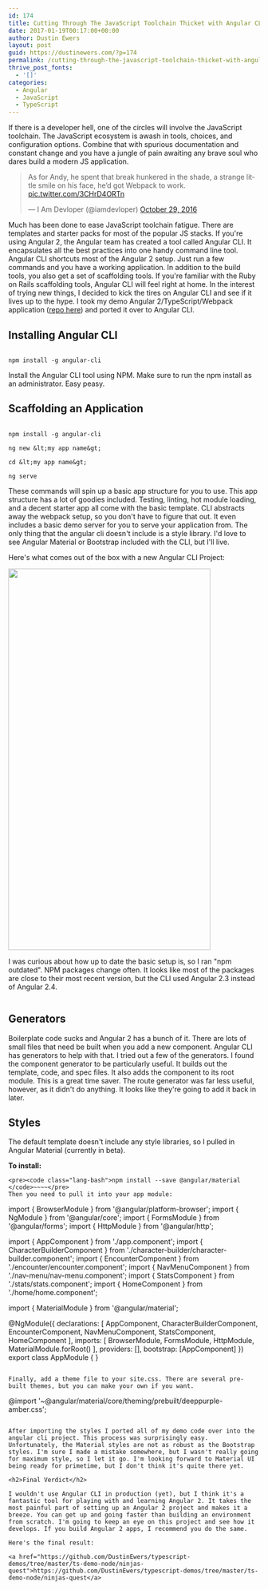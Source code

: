 ```yaml
---
id: 174
title: Cutting Through The JavaScript Toolchain Thicket with Angular CLI
date: 2017-01-19T00:17:00+00:00
author: Dustin Ewers
layout: post
guid: https://dustinewers.com/?p=174
permalink: /cutting-through-the-javascript-toolchain-thicket-with-angular-cli/
thrive_post_fonts:
  - '[]'
categories:
  - Angular
  - JavaScript
  - TypeScript
---
```

If there is a developer hell, one of the circles will involve the JavaScript toolchain. The JavaScript ecosystem is awash in tools, choices, and configuration options. Combine that with spurious documentation and constant change and you have a jungle of pain awaiting any brave soul who dares build a modern JS application.

<blockquote class="twitter-tweet" data-lang="en">
<p dir="ltr" lang="en">As for Andy, he spent that break hunkered in the shade, a strange little smile on his face, he’d got Webpack to work. <a href="https://t.co/3CHrD4ORTn">pic.twitter.com/3CHrD4ORTn</a></p>
— I Am Devloper (@iamdevloper) <a href="https://twitter.com/iamdevloper/status/792477087277998080">October 29, 2016</a></blockquote>

<script async src="//platform.twitter.com/widgets.js" charset="utf-8"></script>

Much has been done to ease JavaScript toolchain fatigue. There are templates and starter packs for most of the popular JS stacks. If you're using Angular 2, the Angular team has created a tool called Angular CLI. It encapsulates all the best practices into one handy command line tool. Angular CLI shortcuts most of the Angular 2 setup. Just run a few commands and you have a working application. In addition to the build tools, you also get a set of scaffolding tools. If you're familiar with the Ruby on Rails scaffolding tools, Angular CLI will feel right at home. In the interest of trying new things, I decided to kick the tires on Angular CLI and see if it lives up to the hype. I took my demo Angular 2/TypeScript/Webpack application (<a href="https://github.com/DustinEwers/typescript-demos/tree/master/tsDemo-core">repo here</a>) and ported it over to Angular CLI.

<h2>Installing Angular CLI</h2>

~~~~

npm install -g angular-cli

~~~~

Install the Angular CLI tool using NPM. Make sure to run the npm install as an administrator. Easy peasy.

<h2>Scaffolding an Application</h2>

~~~~

npm install -g angular-cli

ng new &lt;my app name&gt;

cd &lt;my app name&gt;

ng serve

~~~~

These commands will spin up a basic app structure for you to use. This app structure has a lot of goodies included. Testing, linting, hot module loading, and a decent starter app all come with the basic template. CLI abstracts away the webpack setup, so you don't have to figure that out. It even includes a basic demo server for you to serve your application from. The only thing that the angular cli doesn't include is a style library. I'd love to see Angular Material or Bootstrap included with the CLI, but I'll live.

Here's what comes out of the box with a new Angular CLI Project:

<img class="alignnone wp-image-175 size-full" src="/wp-content/uploads/2017/01/ng_new.png" width="405" height="764" />

I was curious about how up to date the basic setup is, so I ran "npm outdated". NPM packages change often. It looks like most of the packages are close to their most recent version, but the CLI used Angular 2.3 instead of Angular 2.4.

<img class="alignnone size-full wp-image-176" src="/wp-content/uploads/2017/01/npm_outdated.png" alt="" />

<h2>Generators</h2>

Boilerplate code sucks and Angular 2 has a bunch of it. There are lots of small files that need be built when you add a new component. Angular CLI has generators to help with that. I tried out a few of the generators. I found the component generator to be particularly useful. It builds out the template, code, and spec files. It also adds the component to its root module. This is a great time saver. The route generator was far less useful, however, as it didn't do anything. It looks like they're going to add it back in later.

<h2>Styles</h2>

The default template doesn't include any style libraries, so I pulled in Angular Material (currently in beta).

<strong>To install:</strong>

~~~~
<pre><code class="lang-bash">npm install --save @angular/material
</code>~~~~</pre>
Then you need to pull it into your app module:

~~~~

import { BrowserModule } from '@angular/platform-browser';
import { NgModule } from '@angular/core';
import { FormsModule } from '@angular/forms';
import { HttpModule } from '@angular/http';

import { AppComponent } from './app.component';
import { CharacterBuilderComponent } from './character-builder/character-builder.component';
import { EncounterComponent } from './encounter/encounter.component';
import { NavMenuComponent } from './nav-menu/nav-menu.component';
import { StatsComponent } from './stats/stats.component';
import { HomeComponent } from './home/home.component';

import { MaterialModule } from '@angular/material';

@NgModule({
declarations: [
AppComponent,
CharacterBuilderComponent,
EncounterComponent,
NavMenuComponent,
StatsComponent,
HomeComponent
],
imports: [
BrowserModule,
FormsModule,
HttpModule,
MaterialModule.forRoot()
],
providers: [],
bootstrap: [AppComponent]
})
export class AppModule { }

~~~~

Finally, add a theme file to your site.css. There are several pre-built themes, but you can make your own if you want.

~~~~

@import '~@angular/material/core/theming/prebuilt/deeppurple-amber.css';

~~~~

After importing the styles I ported all of my demo code over into the angular cli project. This process was surprisingly easy. Unfortunately, the Material styles are not as robust as the Bootstrap styles. I'm sure I made a mistake somewhere, but I wasn't really going for maximum style, so I let it go. I'm looking forward to Material UI being ready for primetime, but I don't think it's quite there yet.

<h2>Final Verdict</h2>

I wouldn't use Angular CLI in production (yet), but I think it's a fantastic tool for playing with and learning Angular 2. It takes the most painful part of setting up an Angular 2 project and makes it a breeze. You can get up and going faster than building an environment from scratch. I'm going to keep an eye on this project and see how it develops. If you build Angular 2 apps, I recommend you do the same.

Here's the final result:

<a href="https://github.com/DustinEwers/typescript-demos/tree/master/ts-demo-node/ninjas-quest">https://github.com/DustinEwers/typescript-demos/tree/master/ts-demo-node/ninjas-quest</a>